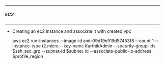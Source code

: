 ---------
##### EC2
---------

- Creating an ec2 instance and associate it with created vpc

	aws ec2 run-instances --image-id  ami-09d19e919d57453f8  --count 1 --instance-type t2.micro --key-name KarthikAdmin  --security-group-ids  $ssh_sec_grp --subnet-id  $subnet_id --associate-public-ip-address $profile_region
